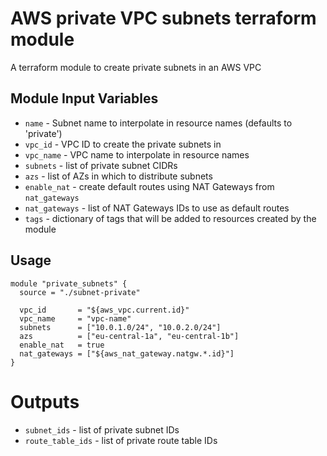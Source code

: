 AWS private VPC subnets terraform module
===========

A terraform module to create private subnets in an AWS VPC


Module Input Variables
----------------------

- `name` - Subnet name to interpolate in resource names (defaults to 'private')
- `vpc_id` - VPC ID to create the private subnets in
- `vpc_name` - VPC name to interpolate in resource names
- `subnets` - list of private subnet CIDRs
- `azs` - list of AZs in which to distribute subnets
- `enable_nat` - create default routes using NAT Gateways from `nat_gateways`
- `nat_gateways` - list of NAT Gateways IDs to use as default routes
- `tags` - dictionary of tags that will be added to resources created by the module


Usage
-----

```hcl
module "private_subnets" {
  source = "./subnet-private"

  vpc_id       = "${aws_vpc.current.id}"
  vpc_name     = "vpc-name"
  subnets      = ["10.0.1.0/24", "10.0.2.0/24"]
  azs          = ["eu-central-1a", "eu-central-1b"]
  enable_nat   = true
  nat_gateways = ["${aws_nat_gateway.natgw.*.id}"]
}
```

Outputs
=======

 - `subnet_ids` - list of private subnet IDs
 - `route_table_ids` - list of private route table IDs
